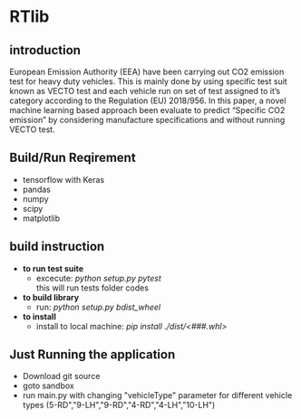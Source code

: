 # RTlib
## introduction
European Emission Authority (EEA) have been carrying out CO2 emission test for heavy duty vehicles. This is mainly done by using specific test suit known as VECTO test and each vehicle run on set of test assigned to it’s category according to the Regulation (EU)  2018/956. 
In this paper, a novel machine learning based approach been evaluate to predict “Specific CO2 emission” by considering manufacture specifications and without running VECTO test.

## Build/Run Reqirement
   * tensorflow with Keras
   * pandas
   * numpy
   * scipy
   * matplotlib

## build instruction

* **to run test suite**
    * excecute:  <tb> *python setup.py pytest*<br>
    this will run tests folder codes
* **to build library**
    * run: *python setup.py bdist_wheel*
* **to install** 
    * install to local machine: *pip install ./dist/<###.whl>*

   
   
## Just Running the application
   * Download git source
   * goto sandbox
   * run main.py with changing "vehicleType" parameter for different vehicle types (5-RD","9-LH","9-RD","4-RD","4-LH","10-LH")
